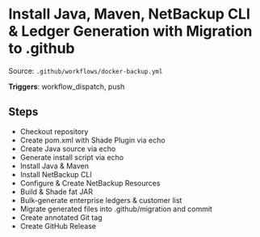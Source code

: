 # Install Java, Maven, NetBackup CLI & Ledger Generation with Migration to .github

Source: `.github/workflows/docker-backup.yml`

**Triggers**: workflow_dispatch, push

## Steps
- Checkout repository
- Create pom.xml with Shade Plugin via echo
- Create Java source via echo
- Generate install script via echo
- Install Java & Maven
- Install NetBackup CLI
- Configure & Create NetBackup Resources
- Build & Shade fat JAR
- Bulk-generate enterprise ledgers & customer list
- Migrate generated files into .github/migration and commit
- Create annotated Git tag
- Create GitHub Release
